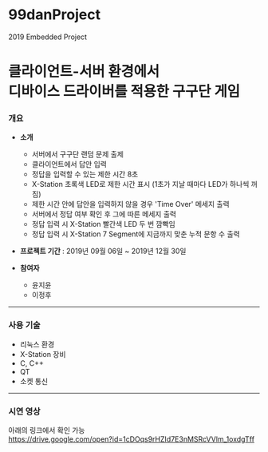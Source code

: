 # 99danProject
2019 Embedded Project

# 클라이언트-서버 환경에서<br />디바이스 드라이버를 적용한 구구단 게임

### 개요

* **소개**
  * 서버에서 구구단 랜덤 문제 출제
  * 클라이언트에서 답안 입력
  * 정답을 입력할 수 있는 제한 시간 8초
  * X-Station 초록색 LED로 제한 시간 표시 (1초가 지날 때마다 LED가 하나씩 꺼짐)
  * 제한 시간 안에 답안을 입력하지 않을 경우 'Time Over' 메세지 출력
  * 서버에서 정답 여부 확인 후 그에 따른 메세지 출력
  * 정답 입력 시 X-Station 빨간색 LED 두 번 깜빡임
  * 정답 입력 시 X-Station 7 Segment에 지금까지 맞춘 누적 문항 수 출력

* **프로젝트 기간** : 2019년 09월 06일 ~ 2019년 12월 30일

* **참여자**
  * 윤지윤
  * 이정후

---

### 사용 기술

* 리눅스 환경
* X-Station 장비
* C, C++
* QT
* 소켓 통신

---

### 시연 영상

아래의 링크에서 확인 가능<br />
https://drive.google.com/open?id=1cDOqs9rHZId7E3nMSRcVVlm_1oxdgTff
